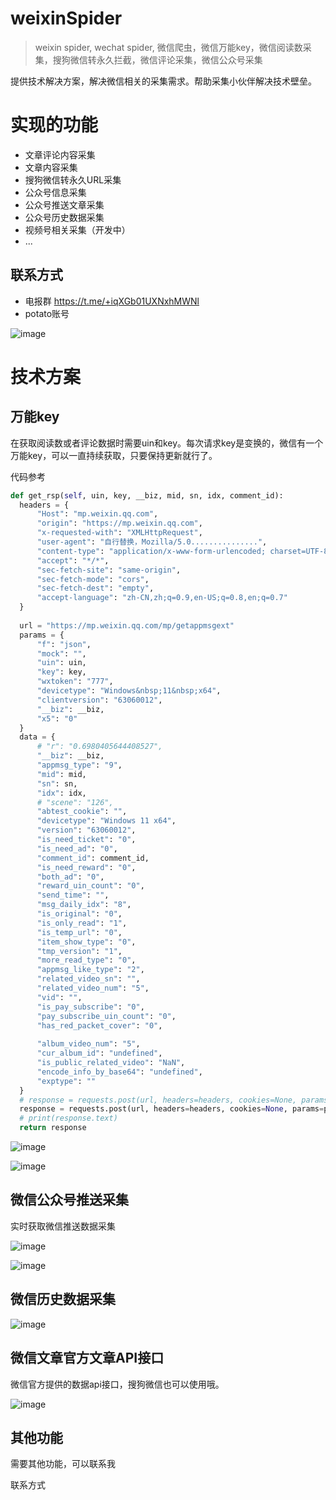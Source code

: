 # weixinSpider
> weixin spider, wechat spider, 微信爬虫，微信万能key，微信阅读数采集，搜狗微信转永久拦截，微信评论采集，微信公众号采集

提供技术解决方案，解决微信相关的采集需求。帮助采集小伙伴解决技术壁垒。

# 实现的功能
- 文章评论内容采集
- 文章内容采集
- 搜狗微信转永久URL采集
- 公众号信息采集
- 公众号推送文章采集
- 公众号历史数据采集
- 视频号相关采集（开发中）
- ...
## 联系方式
- 电报群 https://t.me/+iqXGb01UXNxhMWNl
- potato账号

![image](https://github.com/xxxispider/weixinSpider/assets/154309134/0b9b51ad-5bb4-4dfd-8acb-d57eefcbf365)


# 技术方案
## 万能key
在获取阅读数或者评论数据时需要uin和key。每次请求key是变换的，微信有一个万能key，可以一直持续获取，只要保持更新就行了。

代码参考
```python
def get_rsp(self, uin, key, __biz, mid, sn, idx, comment_id):
  headers = {
      "Host": "mp.weixin.qq.com",
      "origin": "https://mp.weixin.qq.com",
      "x-requested-with": "XMLHttpRequest",
      "user-agent": "自行替换，Mozilla/5.0...............",
      "content-type": "application/x-www-form-urlencoded; charset=UTF-8",
      "accept": "*/*",
      "sec-fetch-site": "same-origin",
      "sec-fetch-mode": "cors",
      "sec-fetch-dest": "empty",
      "accept-language": "zh-CN,zh;q=0.9,en-US;q=0.8,en;q=0.7"
  }
  
  url = "https://mp.weixin.qq.com/mp/getappmsgext"
  params = {
      "f": "json",
      "mock": "",
      "uin": uin,
      "key": key,
      "wxtoken": "777",
      "devicetype": "Windows&nbsp;11&nbsp;x64",
      "clientversion": "63060012",
      "__biz": __biz,
      "x5": "0"
  }
  data = {
      # "r": "0.6980405644408527",
      "__biz": __biz,
      "appmsg_type": "9",
      "mid": mid,
      "sn": sn,
      "idx": idx,
      # "scene": "126",
      "abtest_cookie": "",
      "devicetype": "Windows 11 x64",
      "version": "63060012",
      "is_need_ticket": "0",
      "is_need_ad": "0",
      "comment_id": comment_id,
      "is_need_reward": "0",
      "both_ad": "0",
      "reward_uin_count": "0",
      "send_time": "",
      "msg_daily_idx": "8",
      "is_original": "0",
      "is_only_read": "1",
      "is_temp_url": "0",
      "item_show_type": "0",
      "tmp_version": "1",
      "more_read_type": "0",
      "appmsg_like_type": "2",
      "related_video_sn": "",
      "related_video_num": "5",
      "vid": "",
      "is_pay_subscribe": "0",
      "pay_subscribe_uin_count": "0",
      "has_red_packet_cover": "0",
  
      "album_video_num": "5",
      "cur_album_id": "undefined",
      "is_public_related_video": "NaN",
      "encode_info_by_base64": "undefined",
      "exptype": ""
  }
  # response = requests.post(url, headers=headers, cookies=None, params=params, data=data, verify=False)
  response = requests.post(url, headers=headers, cookies=None, params=params, data=data, )
  # print(response.text)
  return response

```

![image](https://github.com/xxxispider/weixinSpider/assets/154309134/5231f4b2-cad2-4b9f-a0c2-250ec8365287)

![image](https://github.com/xxxispider/weixinSpider/assets/154309134/f1feccbd-04a7-4050-aa95-c9127b8b8a57)
## 微信公众号推送采集
实时获取微信推送数据采集

![image](https://github.com/xxxispider/weixinSpider/assets/154309134/6342d785-19e2-40c8-b6e0-263225a3b2c0)

![image](https://github.com/xxxispider/weixinSpider/assets/154309134/b9c1b9b2-ef4d-4cd5-9f42-c2f2e927ef48)

## 微信历史数据采集
![image](https://github.com/xxxispider/weixinSpider/assets/154309134/9566a399-3545-4eab-b76e-274e0f01da39)

## 微信文章官方文章API接口
微信官方提供的数据api接口，搜狗微信也可以使用哦。

![image](https://github.com/xxxispider/weixinSpider/assets/154309134/9ad41221-8736-4250-970c-cbb6c71d6e9a)

## 其他功能
需要其他功能，可以联系我

联系方式






